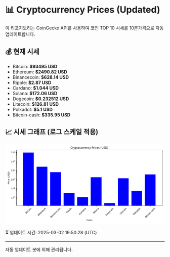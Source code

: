 
# 📊 Cryptocurrency Prices (Updated)

이 리포지토리는 CoinGecko API를 사용하여 코인 TOP 10 시세를 10분가격으로 자동 업데이트합니다.

## 💰 현재 시세
- Bitcoin: **$93495 USD**
- Ethereum: **$2490.82 USD**
- Binancecoin: **$628.14 USD**
- Ripple: **$2.87 USD**
- Cardano: **$1.044 USD**
- Solana: **$172.06 USD**
- Dogecoin: **$0.232512 USD**
- Litecoin: **$126.81 USD**
- Polkadot: **$5.1 USD**
- Bitcoin-cash: **$335.95 USD**

## 📈 시세 그래프 (로그 스케일 적용)
![Crypto Prices](crypto_prices.png)

⏳ 업데이트 시간: 2025-03-02 19:50:28 (UTC)

---
자동 업데이트 봇에 의해 관리됩니다.
